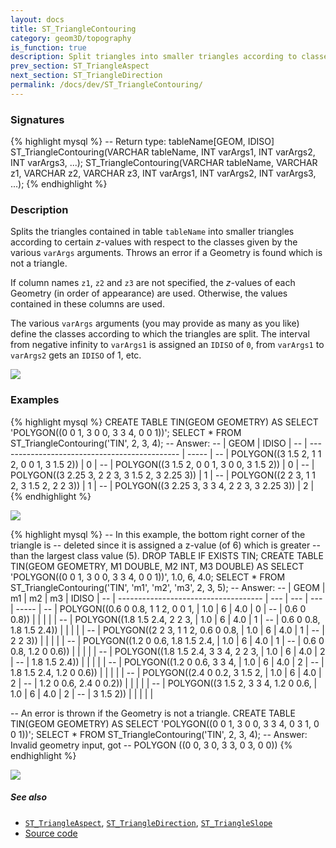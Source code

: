 ```yaml
---
layout: docs
title: ST_TriangleContouring
category: geom3D/topography
is_function: true
description: Split triangles into smaller triangles according to classes
prev_section: ST_TriangleAspect
next_section: ST_TriangleDirection
permalink: /docs/dev/ST_TriangleContouring/
---
```


### Signatures

{% highlight mysql %}
-- Return type: tableName[GEOM, IDISO]
ST_TriangleContouring(VARCHAR tableName,
                      INT varArgs1, INT varArgs2, INT varArgs3, ...);
ST_TriangleContouring(VARCHAR tableName,
                      VARCHAR z1, VARCHAR z2, VARCHAR z3,
                      INT varArgs1, INT varArgs2, INT varArgs3, ...);
{% endhighlight %}

### Description

Splits the triangles contained in table `tableName` into smaller
triangles according to certain *z*-values with respect to the
classes given by the various `varArgs` arguments. Throws an error if
a Geometry is found which is not a triangle.

If column names `z1`, `z2` and `z3` are not specified, the
*z*-values of each Geometry (in order of appearance) are used.
Otherwise, the values contained in these columns are used.

The various `varArgs` arguments (you may provide as many as you
like) define the classes according to which the triangles are split.
The interval from negative infinity to `varArgs1` is assigned an
`IDISO` of `0`, from `varArgs1` to `varArgs2` gets an `IDISO` of 1,
etc.

<img class="displayed" src="../ST_TriangleContouring_0.png"/>

### Examples

{% highlight mysql %}
CREATE TABLE TIN(GEOM GEOMETRY) AS
    SELECT 'POLYGON((0 0 1, 3 0 0, 3 3 4, 0 0 1))';
SELECT * FROM ST_TriangleContouring('TIN', 2, 3, 4);
-- Answer:
-- |                    GEOM                   | IDISO |
-- | --------------------------------------------- | ----- |
-- | POLYGON((3 1.5 2, 1 1 2, 0 0 1, 3 1.5 2))     |     0 |
-- | POLYGON((3 1.5 2, 0 0 1, 3 0 0, 3 1.5 2))     |     0 |
-- | POLYGON((3 2.25 3, 2 2 3, 3 1.5 2, 3 2.25 3)) |     1 |
-- | POLYGON((2 2 3, 1 1 2, 3 1.5 2, 2 2 3))       |     1 |
-- | POLYGON((3 2.25 3, 3 3 4, 2 2 3, 3 2.25 3))   |     2 |
{% endhighlight %}

<img class="displayed" src="../ST_TriangleContouring_1.png"/>

{% highlight mysql %}
-- In this example, the bottom right corner of the triangle is
-- deleted since it is assigned a z-value (of 6) which is greater
-- than the largest class value (5).
DROP TABLE IF EXISTS TIN;
CREATE TABLE TIN(GEOM GEOMETRY, M1 DOUBLE, M2 INT, M3 DOUBLE) AS
    SELECT 'POLYGON((0 0 1, 3 0 0, 3 3 4, 0 0 1))',
           1.0, 6, 4.0;
SELECT * FROM ST_TriangleContouring('TIN', 'm1', 'm2', 'm3', 2, 3, 5);
-- Answer:
-- |               GEOM               |  m1 |  m2 |  m3 | IDISO |
-- | ------------------------------------ | --- | --- | --- | ----- |
-- | POLYGON((0.6 0 0.8, 1 1 2, 0 0 1,    | 1.0 |   6 | 4.0 |     0 |
-- |          0.6 0 0.8))                 |     |     |     |       |
-- | POLYGON((1.8 1.5 2.4, 2 2 3,         | 1.0 |   6 | 4.0 |     1 |
-- |          0.6 0 0.8, 1.8 1.5 2.4))    |     |     |     |       |
-- | POLYGON((2 2 3, 1 1 2, 0.6 0 0.8,    | 1.0 |   6 | 4.0 |     1 |
-- |          2 2 3))                     |     |     |     |       |
-- | POLYGON((1.2 0 0.6, 1.8 1.5 2.4,     | 1.0 |   6 | 4.0 |     1 |
-- |          0.6 0 0.8, 1.2 0 0.6))      |     |     |     |       |
-- | POLYGON((1.8 1.5 2.4, 3 3 4, 2 2 3,  | 1.0 |   6 | 4.0 |     2 |
-- |          1.8 1.5 2.4))               |     |     |     |       |
-- | POLYGON((1.2 0 0.6, 3 3 4,           | 1.0 |   6 | 4.0 |     2 |
-- |          1.8 1.5 2.4, 1.2 0 0.6))    |     |     |     |       |
-- | POLYGON((2.4 0 0.2, 3 1.5 2,         | 1.0 |   6 | 4.0 |     2 |
-- |          1.2 0 0.6, 2.4 0 0.2))      |     |     |     |       |
-- | POLYGON((3 1.5 2, 3 3 4, 1.2 0 0.6,  | 1.0 |   6 | 4.0 |     2 |
-- |          3 1.5 2))                   |     |     |     |       |

-- An error is thrown if the Geometry is not a triangle.
CREATE TABLE TIN(GEOM GEOMETRY) AS
    SELECT 'POLYGON((0 0 1, 3 0 0, 3 3 4, 0 3 1, 0 0 1))';
SELECT * FROM ST_TriangleContouring('TIN', 2, 3, 4);
-- Answer: Invalid geometry input, got
--         POLYGON ((0 0, 3 0, 3 3, 0 3, 0 0))
{% endhighlight %}

<img class="displayed" src="../ST_TriangleContouring_2.png"/>

##### See also

* [`ST_TriangleAspect`](../ST_TriangleAspect),
  [`ST_TriangleDirection`](../ST_TriangleDirection),
  [`ST_TriangleSlope`](../ST_TriangleSlope)
* <a href="https://github.com/orbisgis/h2gis/blob/master/h2gis-functions/src/main/java/org/h2gis/functions/spatial/topography/ST_TriangleContouring.java" target="_blank">Source code</a>
